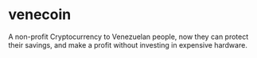 # venecoin
A non-profit Cryptocurrency to Venezuelan people, now they can protect their savings, and make a profit without investing in expensive hardware.
